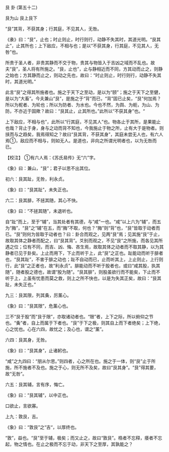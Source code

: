 艮 卦 (第五十二)

艮为山 艮上艮下

“艮”其背，不获其身；行其庭，不见其人，无咎。

《彖》曰：“艮”，止也；时止则止，时行则行，动静不失其时，其道光明。“艮其止”，止其所也；上下敌应，不相与也；是以“不获其身，行其庭，不见其人，无咎”也。

所贵于圣人者，非贵其静而不交于物，贵其与物皆入于吉凶之域而不乱也。故夫“艮”，圣人将有所施之。“艮，止也”，止与静相近而不同，方其动而止之，则静之始也；方其静而止之，则动之先也，故曰：“时止则止，时行则行，动静不失其时，其道光明。”

此言“艮”之得其所施者也。施之于天下之至动，是以为“颐”；施之于天下之至健，是以为“大畜”。今夫兼山“艮”，是施之于“背”而已，“背”固已止矣，“艮”何加焉？所以为柅者、为轮也；所以为防者、为水也。今也不然，为舆、为枙，为山、为防，不亦近于固歟？故曰：“艮其止，止其所也。”此所以“不获其身”也。“

上下敌应，不相与也”，此所以“行其庭，不见其人”也。物各止于其所，是果能止也哉？背止于身，身与之动而背不知也，今我施止于物之所，止有大于是物者。则挟而与之趋矣，我焉得知之？故曰“艮其背，不获其身”，其庭未尝无人也，有六人焉①，敌应而不相与，则如无人。是道也，非向之所谓光明者也，以为无咎而已。

【校注】 ①有六人焉：《苏氏易传》无“六”字。

《象》曰：兼山，“艮”；君子以思不出其位。

初六：艮其趾，无咎，利永贞。

《象》曰：“艮其趾”，未失正也。

六二：艮其腓，不拯其随，其心不快。

《象》曰：“不拯其随”，未退听也。

自“趾”而上，至于“辅”，当其处者有其德，与“咸”一也。“咸”以上六为“辅”，而五为“脢”，“艮”之“辅”在五，而“脢”不取，何也？“脢”则“背”也，“艮”皆取于动者而已。“艮”则何为皆取于动者也？曰：卦合而观之，见两“艮”焉；见其施“艮”于止，故取其体之静者而配之，曰“艮其背”。爻别而观之，不见“艮”之所施，而各见其所遇之位；位有不同，而吉、凶、悔、吝生焉，故取其体之动者而不取其静，以为其静者已见于卦矣。上止而用下，下止而听于上，此“艮”之正也。趾能动而听于腓者也，“艮其趾”，不害于腓之动也；趾不自动而已，止而听其上，上止则止，上行则行，此“艮”之正者也，故“利永贞”。腓能动而不听于股者也，或曰“咸其股，执其随”，随者股之德也，故谓“股为随”。“艮其腓”，则股虽欲行而不能矣，下止而不听于上，上虽有忧患而莫之救，则上之所不快也，以是为失其正矣，故曰：“艮其趾，未失正也。”

九三：艮其限，列其夤，厉薰心。

《象》曰：“艮其限”，危薰心也。

三不“艮于股”而“艮于限”，亦取诸动者也。“限”者，上下之际，所以俯仰之节也。“夤”者，自上而属于下者也。“艮”于下之极，则其自上而下者绝矣；上下绝，心之忧也。心在六四，故忧之；及心也，谓之“薰”。

六四：艮其身，无咎。

《象》曰：“艮其身”，止诸躬也。

“咸”之九四曰：“朋从尔思。”则四者，心之所在也。施之于一体，则“艮”止于所施，所不施者不及也。施之于心，则无所不及矣，故曰“艮其身”。“艮”得其要，故“无咎”。

六五：艮其辅，言有序，悔亡。

《象》曰：“艮其辅“，以中正也。

口欲止，言欲寡。

上九：敦艮，吉。

《象》曰：“敦艮”之“吉“，以厚终也。

“敦”，益也。“艮”至于辅，极矣；而又止之，故曰“敦艮”。梏者不忘释，痿者不忘起，物之情也。在止之极而不忘于动，非天下之至厚，其孰能之？

